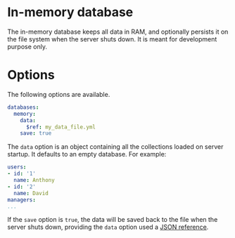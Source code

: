 # In-memory database

The in-memory database keeps all data in RAM, and optionally persists it on
the file system when the server shuts down. It is meant for development purpose
only.

# Options

The following options are available.

```yml
databases:
  memory:
    data:
      $ref: my_data_file.yml
    save: true
```

The `data` option is an object containing all the collections loaded on server
startup. It defaults to an empty database. For example:

```yml
users:
- id: '1'
  name: Anthony
- id: '2'
  name: David
managers:
...
```

If the `save` option is `true`, the data will be saved back to the file when
the server shuts down, providing the `data` option used a
[JSON reference](server/usage/json_references.md).
